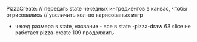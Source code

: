 PizzaCreate:
// передать state чекедных ингредиентов в канвас, чтобы отрисовались
// увеличить кол-во нарисованых ингр
- чекед размера в state, название - все в state
-pizza-draw 63 slice не работает
pizza-create 109 продолжить